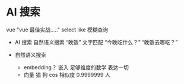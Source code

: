 # AI 搜索
vue   "vue 最佳实战....."
select  like 模糊查询

- AI 搜索  自然语义搜索 
  “晚饭” 文字匹配
  “今晚吃什么？”
  “晚饭去哪吃？”

- 自然语义搜索
  - embedding？  嵌入
    足够维度的数学 表达一切
  - 向量 
    猫  狗 cos 相似度  0.9999999
    人